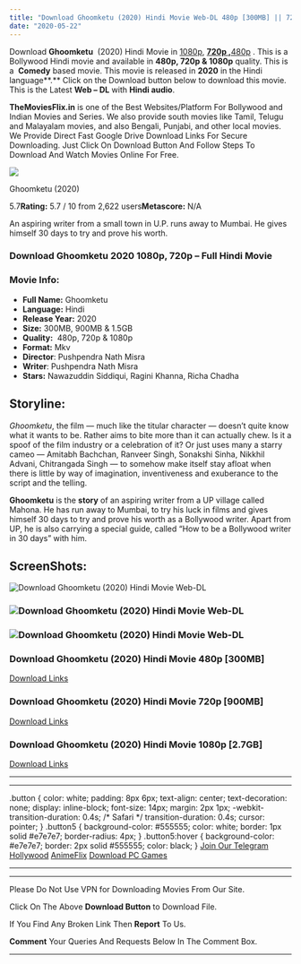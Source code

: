 ```yaml
---
title: "Download Ghoomketu (2020) Hindi Movie Web-DL 480p [300MB] || 720p [900MB] || 1080p [1.5GB]"
date: "2020-05-22"
---
```


Download **Ghoomketu**  (2020) Hindi Movie in [1080p](https://1moviesflix.com/1080p-movies/), [**720p ,**](https://1moviesflix.com/720p-movies/)[480p](https://1moviesflix.com/480p-movies/) . This is a Bollywood Hindi movie and available in **480p, 720p & 1080p** quality. This is a  **Comedy** based movie. This movie is released in **2020** in the Hindi language**.** Click on the Download button below to download this movie. This is the Latest **Web – DL** with **Hindi audio**.

**TheMoviesFlix.in** is one of the Best Websites/Platform For Bollywood and Indian Movies and Series. We also provide south movies like Tamil, Telugu and Malayalam movies, and also Bengali, Punjabi, and other local movies. We Provide Direct Fast Google Drive Download Links For Secure Downloading. Just Click On Download Button And Follow Steps To Download And Watch Movies Online For Free.

[![](https://m.media-amazon.com/images/M/MV5BODA0MDczMDctOWRhNi00OWRmLWI0NjYtM2ZiMmJiY2NhZWRmXkEyXkFqcGdeQXVyODE5NzE3OTE@._V1_SX300.jpg)](https://www.imdb.com/title/tt3734580/ "Ghoomketu")

Ghoomketu (2020)

5.7**Rating:** 5.7 / 10 from 2,622 users**Metascore:** N/A

An aspiring writer from a small town in U.P. runs away to Mumbai. He gives himself 30 days to try and prove his worth.

### Download Ghoomketu 2020 1080p, 720p – Full Hindi Movie

### Movie Info:

- **Full Name:** Ghoomketu
- **Language:** Hindi
- **Release Year:** 2020
- **Size:** 300MB, 900MB & 1.5GB
- **Quality:**  480p, 720p & 1080p
- **Format:** Mkv
- **Director**: Pushpendra Nath Misra
- **Writer**: Pushpendra Nath Misra
- **Stars:** Nawazuddin Siddiqui, Ragini Khanna, Richa Chadha

## Storyline:

_Ghoomketu_, the film — much like the titular character — doesn’t quite know what it wants to be. Rather aims to bite more than it can actually chew. Is it a spoof of the film industry or a celebration of it? Or just uses many a starry cameo — Amitabh Bachchan, Ranveer Singh, Sonakshi Sinha, Nikkhil Advani, Chitrangada Singh — to somehow make itself stay afloat when there is little by way of imagination, inventiveness and exuberance to the script and the telling.

**Ghoomketu** is the **story** of an aspiring writer from a UP village called Mahona. He has run away to Mumbai, to try his luck in films and gives himself 30 days to try and prove his worth as a Bollywood writer. Apart from UP, he is also carrying a special guide, called “How to be a Bollywood writer in 30 days” with him.

## ScreenShots:

![Download Ghoomketu (2020) Hindi Movie Web-DL](https://i.imgur.com/enyDP0N.png)

### ![Download Ghoomketu (2020) Hindi Movie Web-DL](https://i.imgur.com/mGWfK13.png)

### ![Download Ghoomketu (2020) Hindi Movie Web-DL](https://i.imgur.com/TH60GZn.png)

### Download Ghoomketu (2020) Hindi Movie 480p \[300MB\] 

[Download Links](https://1moviesflix.com?a270777880=dHNnQUgwNDRtNTRXb2xuQUNSY3NHb3NYOFkxc2xyNXJrRjBtbFpnazg3SjI5VnhzMkQxUW5jeTcwS1ViWnFBYUhOZFpDeDc0U3VGWVVERGtqWnlNV2JseU1RTWtBTkR1eTV2M0V2TGJ4dEE9)

### Download Ghoomketu (2020) Hindi Movie 720p \[900MB\]

[Download Links](https://1moviesflix.com?a270777880=dHNnQUgwNDRtNTRXb2xuQUNSY3NHb3NYOFkxc2xyNXJrRjBtbFpnazg3SjI5VnhzMkQxUW5jeTcwS1ViWnFBYXpPODBKTm9RYTJvbzlCNDBSM09qTHlCQ2MycTRvVTdFQ09IVlN6OS9HU2s9)

### Download Ghoomketu (2020) Hindi Movie 1080p \[2.7GB\] 

[Download Links](https://1moviesflix.com?a270777880=dHNnQUgwNDRtNTRXb2xuQUNSY3NHb3NYOFkxc2xyNXJrRjBtbFpnazg3SjI5VnhzMkQxUW5jeTcwS1ViWnFBYU03VVBSeVI1cjhJR1NiUVF0ZFdJdzlxd2VlZWhNRUQ1ZjZzb3BkK2w5Q2M9)

* * *

* * *

.button { color: white; padding: 8px 6px; text-align: center; text-decoration: none; display: inline-block; font-size: 14px; margin: 2px 1px; -webkit-transition-duration: 0.4s; /\* Safari \*/ transition-duration: 0.4s; cursor: pointer; } .button5 { background-color: #555555; color: white; border: 1px solid #e7e7e7; border-radius: 4px; } .button5:hover { background-color: #e7e7e7; border: 2px solid #555555; color: black; } [Join Our Telegram](http://gdrivepro.xyz/join.php) [Hollywood](https://moviesverse.com/) [AnimeFlix](https://animeflix.in/) [Download PC Games](https://gamesflix.net/)  

* * *

* * *

  

Please Do Not Use VPN for Downloading Movies From Our Site.

Click On The Above **Download Button** to Download File.

If You Find Any Broken Link Then **Report** To Us.

**Comment** Your Queries And Requests Below In The Comment Box.

* * *

